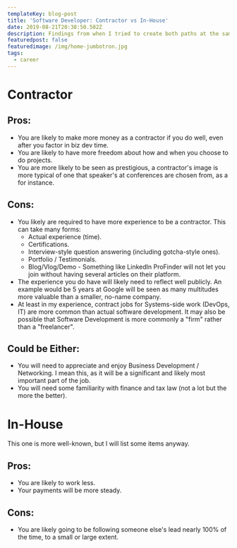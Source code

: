 ```yaml
---
templateKey: blog-post
title: 'Software Developer: Contractor vs In-House'
date: 2019-08-21T20:38:50.502Z
description: Findings from when I tried to create both paths at the same time
featuredpost: false
featuredimage: /img/home-jumbotron.jpg
tags:
  - career
---
```

# Contractor

## Pros:

* You are likely to make more money as a contractor if you do well, even after you factor in biz dev time.
* You are likely to have more freedom about how and when you choose to do projects.
* You are more likely to be seen as prestigious, a contractor's image is more typical of one that speaker's at conferences are chosen from, as a for instance.

## Cons:

* You likely are required to have more experience to be a contractor.  This can take many forms:
  * Actual experience (time).
  * Certifications.
  * Interview-style question answering (including gotcha-style ones).
  * Portfolio / Testimonials.
  * Blog/Vlog/Demo - Something like LinkedIn ProFinder will not let you join without having several articles on their platform.
* The experience you do have will likely need to reflect well publicly. An example would be 5 years at Google will be seen as many multitudes more valuable than a smaller, no-name company.
* At least in my experience, contract jobs for Systems-side work (DevOps, IT) are more common than actual software development.  It may also be possible that Software Development is more commonly a "firm" rather than a "freelancer".

## Could be Either:

* You will need to appreciate and enjoy Business Development / Networking.  I mean this, as it will be a significant and likely most important part of the job.
* You will need some familiarity with finance and tax law (not a lot but the more the better).

# In-House

This one is more well-known, but I will list some items anyway.

## Pros:

* You are likely to work less.
* Your payments will be more steady.

## Cons:

* You are likely going to be following someone else's lead nearly 100% of the time, to a small or large extent.
